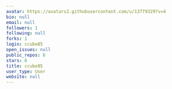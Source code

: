 ```yaml
---
avatar: https://avatars2.githubusercontent.com/u/13779329?v=4
bio: null
email: null
followers: 1
following: null
forks: 1
login: ccube85
open_issues: null
public_repos: 6
stars: 6
title: ccube85
user_type: User
website: null
---
```

